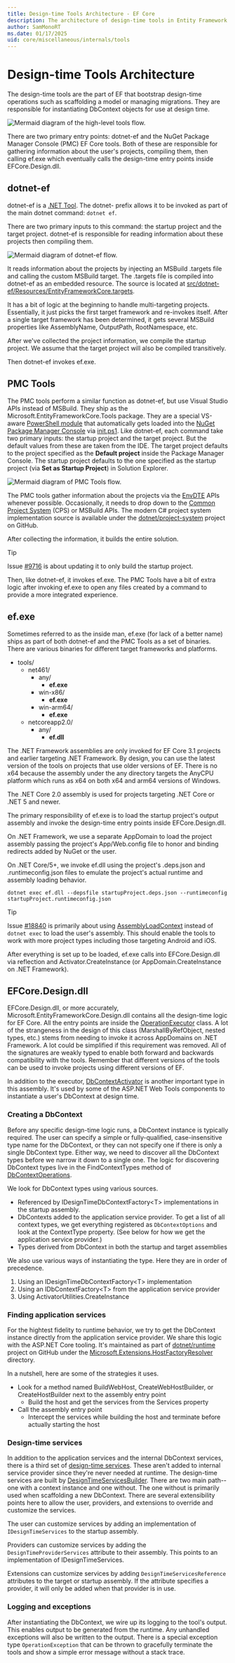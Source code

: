 ```yaml
---
title: Design-time Tools Architecture - EF Core
description: The architecture of design-time tools in Entity Framework Core
author: SamMonoRT
ms.date: 01/17/2025
uid: core/miscellaneous/internals/tools
---
```

# Design-time Tools Architecture

The design-time tools are the part of EF that bootstrap design-time operations such as scaffolding a model or managing migrations. They are responsible for instantiating DbContext objects for use at design time.

![Mermaid diagram of the high-level tools flow.](diagrams/tools-overview.png)

There are two primary entry points: dotnet-ef and the NuGet Package Manager Console (PMC) EF Core tools. Both of these are responsible for gathering information about the user's projects, compiling them, then calling ef.exe which eventually calls the design-time entry points inside EFCore.Design.dll.

## dotnet-ef

dotnet-ef is a [.NET Tool](/dotnet/core/tools/global-tools-how-to-create). The dotnet- prefix allows it to be invoked as part of the main dotnet command: `dotnet ef`.

There are two primary inputs to this command: the startup project and the target project. dotnet-ef is responsible for reading information about these projects then compiling them.

![Mermaid diagram of dotnet-ef flow.](diagrams/tools-cli.png)

It reads information about the projects by injecting an MSBuild .targets file and calling the custom MSBuild target. The .targets file is compiled into dotnet-ef as an embedded resource. The source is located at [src/dotnet-ef/Resources/EntityFrameworkCore.targets](https://github.com/dotnet/efcore/blob/main/src/dotnet-ef/Resources/EntityFrameworkCore.targets).

It has a bit of logic at the beginning to handle multi-targeting projects. Essentially, it just picks the first target framework and re-invokes itself. After a single target framework has been determined, it gets several MSBuild properties like AssemblyName, OutputPath, RootNamespace, etc.

After we've collected the project information, we compile the startup project. We assume that the target project will also be compiled transitively.

Then dotnet-ef invokes ef.exe.

## PMC Tools

The PMC tools perform a similar function as dotnet-ef, but use Visual Studio APIs instead of MSBuild. They ship as the Microsoft.EntityFrameworkCore.Tools package. They are a special VS-aware [PowerShell module](/powershell/scripting/developer/module/writing-a-windows-powershell-module) that automatically gets loaded into the [NuGet Package Manager Console](/nuget/consume-packages/install-use-packages-powershell) via [init.ps1](https://github.com/dotnet/efcore/blob/main/src/EFCore.Tools/tools/init.ps1). Like dotnet-ef, each command take two primary inputs: the startup project and the target project. But the default values from these are taken from the IDE. The target project defaults to the project specified as the **Default project** inside the Package Manager Console. The startup project defaults to the one specified as the startup project (via **Set as Startup Project**) in Solution Explorer.

![Mermaid diagram of PMC Tools flow.](diagrams/tools-pmc.png)

The PMC tools gather information about the projects via the [EnvDTE](/dotnet/api/envdte.dte) APIs whenever possible. Occasionally, it needs to drop down to the [Common Project System](https://github.com/microsoft/VSProjectSystem) (CPS) or MSBuild APIs. The modern C# project system implementation source is available under the [dotnet/project-system](https://github.com/dotnet/project-system) project on GitHub.

After collecting the information, it builds the entire solution.

> [!TIP]
> Issue [#9716](https://github.com/dotnet/efcore/issues/9716) is about updating it to only build the startup project.

Then, like dotnet-ef, it invokes ef.exe. The PMC Tools have a bit of extra logic after invoking ef.exe to open any files created by a command to provide a more integrated experience.

## ef.exe

Sometimes referred to as the inside man, ef.exe (for lack of a better name) ships as part of both dotnet-ef and the PMC Tools as a set of binaries. There are various binaries for different target frameworks and platforms.

* tools/
  * net461/
    * any/
      * **ef.exe**
    * win-x86/
      * **ef.exe**
    * win-arm64/
      * **ef.exe**
  * netcoreapp2.0/
    * any/
      * **ef.dll**

The .NET Framework assemblies are only invoked for EF Core 3.1 projects and earlier targeting .NET Framework. By design, you can use the latest version of the tools on projects that use older versions of EF. There is no x64 because the assembly under the any directory targets the AnyCPU platform which runs as x64 on both x64 and arm64 versions of Windows.

The .NET Core 2.0 assembly is used for projects targeting .NET Core or .NET 5 and newer.

The primary responsibility of ef.exe is to load the startup project's output assembly and invoke the design-time entry points inside EFCore.Design.dll.

On .NET Framework, we use a separate AppDomain to load the project assembly passing the project's App/Web.config file to honor and binding redirects added by NuGet or the user.

On .NET Core/5+, we invoke ef.dll using the project's .deps.json and .runtimeconfig.json files to emulate the project's actual runtime and assembly loading behavior.

```dotnetcli
dotnet exec ef.dll --depsfile startupProject.deps.json --runtimeconfig startupProject.runtimeconfig.json
```

> [!TIP]
> Issue [#18840](https://github.com/dotnet/efcore/issues/18840) is primarily about using [AssemblyLoadContext](/dotnet/core/dependency-loading/understanding-assemblyloadcontext) instead of `dotnet exec` to load the user's assembly. This should enable the tools to work with more project types including those targeting Android and iOS.

After everything is set up to be loaded, ef.exe calls into EFCore.Design.dll via reflection and Activator.CreateInstance (or AppDomain.CreateInstance on .NET Framework).

## EFCore.Design.dll

EFCore.Design.dll, or more accurately, Microsoft.EntityFrameworkCore.Design.dll contains all the design-time logic for EF Core. All the entry points are inside the [OperationExecutor](https://github.com/dotnet/efcore/blob/main/src/EFCore.Design/Design/OperationExecutor.cs) class. A lot of the strangeness in the design of this class (MarshallByRefObject, nested types, etc.) stems from needing to invoke it across AppDomains on .NET Framework. A lot could be simplified if this requirement was removed. All of the signatures are weakly typed to enable both forward and backwards compatibility with the tools. Remember that different versions of the tools can be used to invoke projects using different versions of EF.

In addition to the executor, [DbContextActivator](https://github.com/dotnet/efcore/blob/main/src/EFCore.Design/Design/DbContextActivator.cs) is another important type in this assembly. It's used by some of the ASP.NET Web Tools components to instantiate a user's DbContext at design time.

### Creating a DbContext

Before any specific design-time logic runs, a DbContext instance is typically required. The user can specify a simple or fully-qualified, case-insensitive type name for the DbContext, or they can not specify one if there is only a single DbContext type. Either way, we need to discover all the DbContext types before we narrow it down to a single one. The logic for discovering DbContext types live in the FindContextTypes method of [DbContextOperations](https://github.com/dotnet/efcore/blob/main/src/EFCore.Design/Design/Internal/DbContextOperations.cs).

We look for DbContext types using various sources.

* Referenced by IDesignTimeDbContextFactory\<T> implementations in the startup assembly.
* DbContexts added to the application service provider. To get a list of all context types, we get everything registered as `DbContextOptions` and look at the ContextType property. (See below for how we get the application service provider.)
* Types derived from DbContext in both the startup and target assemblies

We also use various ways of instantiating the type. Here they are in order of precedence.

1. Using an IDesignTimeDbContextFactory\<T> implementation
2. Using an IDbContextFactory\<T> from the application service provider
3. Using ActivatorUtilities.CreateInstance

### Finding application services

For the hightest fidelity to runtime behavior, we try to get the DbContext instance directly from the application service provider. We share this logic with the ASP.NET Core tooling. It's maintained as part of [dotnet/runtime](https://github.com/dotnet/runtime) project on GitHub under the [Microsoft.Extensions.HostFactoryResolver](https://github.com/dotnet/runtime/tree/main/src/libraries/Microsoft.Extensions.HostFactoryResolver) directory.

In a nutshell, here are some of the strategies it uses.

* Look for a method named BuildWebHost, CreateWebHostBuilder, or CreateHostBuilder next to the assembly entry point
  * Build the host and get the services from the Services property
* Call the assembly entry point
  * Intercept the services while building the host and terminate before actually starting the host

### Design-time services

In addition to the application services and the internal DbContext services, there is a third set of [design-time services](xref:core/cli/services). These aren't added to internal service provider since they're never needed at runtime. The design-time services are built by [DesignTimeServicesBuilder](https://github.com/dotnet/efcore/blob/main/src/EFCore.Design/Design/Internal/DesignTimeServicesBuilder.cs). There are two main path--one with a context instance and one without. The one without is primarily used when scaffolding a new DbContext. There are several extensibility points here to allow the user, providers, and extensions to override and customize the services.

The user can customize services by adding an implementation of `IDesignTimeServices` to the startup assembly.

Providers can customize services by adding the `DesignTimeProviderServices` attribute to their assembly. This points to an implementation of IDesignTimeServices.

Extensions can customize services by adding `DesignTimeServicesReference` attributes to the target or startup assembly. If the attribute specifies a provider, it will only be added when that provider is in use.

### Logging and exceptions

After instantiating the DbContext, we wire up its logging to the tool's output. This enables output to be generated from the runtime. Any unhandled exceptions will also be written to the output. There is a special exception type `OperationException` that can be thrown to gracefully terminate the tools and show a simple error message without a stack trace.
